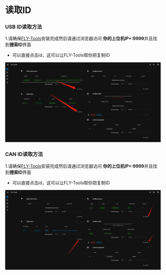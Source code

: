# 读取ID

<!-- tabs:start -->

### **USB ID读取方法**

1.请确保[FLY-Tools](http://mellow.klipper.cn/#/board/fly_tools/Installation)安装完成然后请通过浏览器访问 **你的上位机IP+:9999**并且找到**搜索ID**界面

* 可以直接点击id，这可以让FLY-Tools帮你把复制ID

![usb](../../images/boards/fly_d5/usbid.png)

### **CAN ID读取方法**

1.请确保[FLY-Tools](http://mellow.klipper.cn/#/board/fly_tools/Installation)安装完成然后请通过浏览器访问 **你的上位机IP+:9999**并且找到**搜索ID**界面

* 可以直接点击id，这可以让FLY-Tools帮你把复制ID

![usb](../../images/boards/fly_d5/canid.png)

<!-- tabs:end -->
